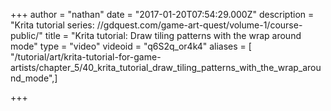 +++
author = "nathan"
date = "2017-01-20T07:54:29.000Z"
description = "Krita tutorial series: //gdquest.com/game-art-quest/volume-1/course-public/"
title = "Krita tutorial: Draw tiling patterns with the wrap around mode"
type = "video"
videoid = "q6S2q_or4k4"
aliases = [ "/tutorial/art/krita-tutorial-for-game-artists/chapter_5/40_krita_tutorial_draw_tiling_patterns_with_the_wrap_around_mode",]

+++